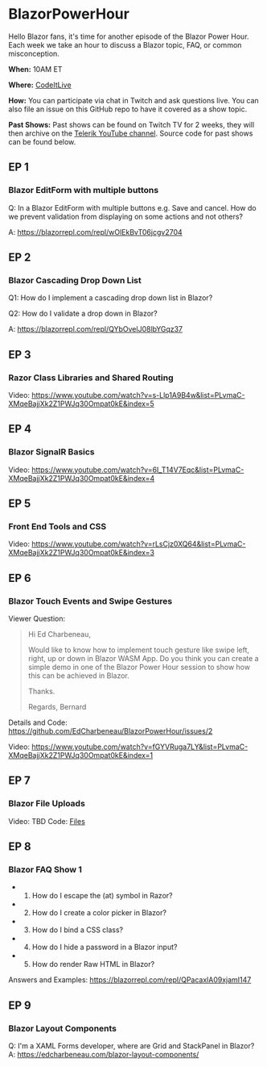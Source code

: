 # BlazorPowerHour

Hello Blazor fans, it's time for another episode of the Blazor Power Hour. Each week we take an hour to discuss a Blazor topic, FAQ, or common misconception.

**When:** 10AM ET

**Where:** [CodeItLive](https://twitch.tv/codeitlive)

**How:** You can participate via chat in Twitch and ask questions live. You can also file an issue on this GitHub repo to have it covered as a show topic.

**Past Shows:** Past shows can be found on Twitch TV for 2 weeks, they will then archive on the [Telerik YouTube channel](https://youtube.com/telerik). Source code for past shows can be found below.

## EP 1
### Blazor EditForm with multiple buttons

Q: In a Blazor EditForm with multiple buttons e.g. Save and cancel. How do we prevent validation from displaying on some actions and not others?

A: https://blazorrepl.com/repl/wOlEkBvT06jcgv2704

## EP 2
### Blazor Cascading Drop Down List

Q1: How do I implement a cascading drop down list in Blazor? 

Q2: How do I validate a drop down in Blazor?

A: https://blazorrepl.com/repl/QYbOvelJ08lbYGqz37

## EP 3
### Razor Class Libraries and Shared Routing

Video: https://www.youtube.com/watch?v=s-Llp1A9B4w&list=PLvmaC-XMqeBajjXk2Z1PWJq30Ompat0kE&index=5

## EP 4
### Blazor SignalR Basics
Video: https://www.youtube.com/watch?v=6I_T14V7Eqc&list=PLvmaC-XMqeBajjXk2Z1PWJq30Ompat0kE&index=4

## EP 5
### Front End Tools and CSS
Video: https://www.youtube.com/watch?v=rLsCjz0XQ64&list=PLvmaC-XMqeBajjXk2Z1PWJq30Ompat0kE&index=3

## EP 6
### Blazor Touch Events and Swipe Gestures

Viewer Question:
> Hi Ed Charbeneau,
>
>Would like to know how to implement touch gesture like swipe left, right, up or down in Blazor WASM App. Do you think you can create a simple demo in one of the Blazor Power Hour session to show how this can be achieved in Blazor.
>
>Thanks.
>
>Regards,
>Bernard

Details and Code: https://github.com/EdCharbeneau/BlazorPowerHour/issues/2

Video: https://www.youtube.com/watch?v=fGYVRuga7LY&list=PLvmaC-XMqeBajjXk2Z1PWJq30Ompat0kE&index=1

## EP 7
### Blazor File Uploads

Video: TBD
Code: [Files](https://github.com/EdCharbeneau/BlazorPowerHour/tree/main/EP7-inputfile)

## EP 8
### Blazor FAQ Show 1

- 1. How do I escape the (at) symbol in Razor?
- 2. How do I create a color picker in Blazor?
- 3. How do I bind a CSS class?
- 4. How do I hide a password in a Blazor input?
- 5. How do render Raw HTML in Blazor?

Answers and Examples: https://blazorrepl.com/repl/QPacaxlA09xjamI147

## EP 9
### Blazor Layout Components

Q: I'm a XAML Forms developer, where are Grid and StackPanel in Blazor?
A: https://edcharbeneau.com/blazor-layout-components/
